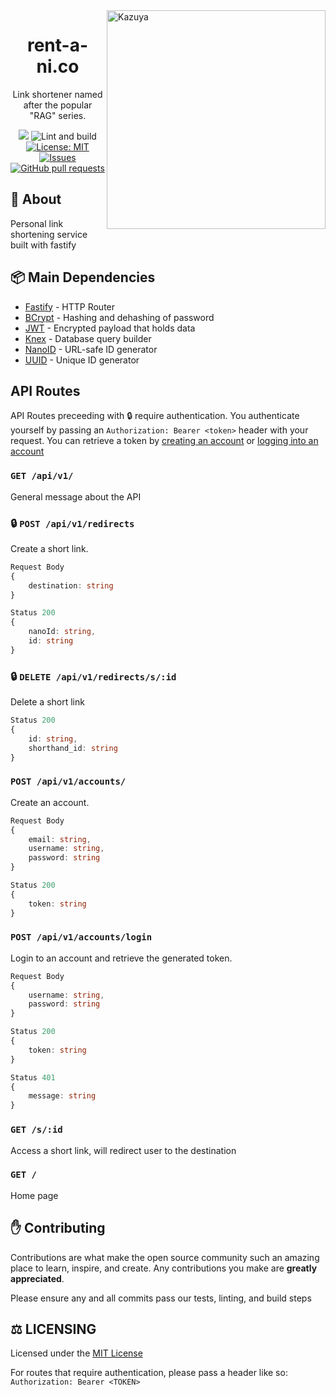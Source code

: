 <img src="https://static.wikia.nocookie.net/kanojo-okarishimasu/images/e/e9/Kazuya_Profile_Pic_%28Anime%29.png/revision/latest?cb=20191215231508" alt="Kazuya" width='350' align="right">

<div align="center">
<h1>rent-a-ni.co</h1>
<p>Link shortener named after the popular "RAG" series.</p>
<p>
    <a href="https://discord.gg/jf66UUN"><img src="https://img.shields.io/discord/732714723744940032.svg?label=&logo=discord&logoColor=ffffff&color=7389D8&labelColor=6A7EC2 "></a>
    <img src="https://github.com/zaida04/rent-a-ni.co/actions/workflows/lint.yml/badge.svg" alt="Lint and build">
    <a href="https://opensource.org/licenses/MIT"><img src="https://img.shields.io/badge/License-MIT-yellow.svg" alt="License: MIT"></a><br>
    <a href="https://github.com/zaida04/rent-a-ni.co/issues"><img src="https://img.shields.io/github/issues-raw/zaida04/rent-a-ni.co.svg?maxAge=25000" alt="Issues"></a>
    <a href="https://github.com/zaida04/rent-a-ni.co/pulls"><img src="https://img.shields.io/github/issues-pr/zaida04/rent-a-ni.co.svg?style=flat" alt="GitHub pull requests"></a><br>
</p>
</div>

## 📝 About
Personal link shortening service built with fastify

## 📦 Main Dependencies
- [Fastify](https://www.fastify.io/docs/latest/TypeScript/) - HTTP Router
- [BCrypt](https://www.npmjs.com/package/bcrypt) - Hashing and dehashing of password
- [JWT](https://www.npmjs.com/package/jsonwebtoken) - Encrypted payload that holds data 
- [Knex](http://knexjs.org/) - Database query builder
- [NanoID](https://github.com/ai/nanoid) - URL-safe ID generator 
- [UUID](https://www.npmjs.com/package/uuid) - Unique ID generator

## API Routes
API Routes preceeding with 🔒 require authentication. You authenticate yourself by passing an `Authorization: Bearer <token>` header with your request. You can retrieve a token by [creating an account](https://github.com/zaida04/rent-a-ni.co#post-apiv1accounts) or [logging into an account](https://github.com/zaida04/rent-a-ni.co#post-apiv1accountslogin)

### `GET /api/v1/`
General message about the API

### 🔒 `POST /api/v1/redirects`
Create a short link.  
```ts
Request Body 
{
    destination: string
}
```
```ts
Status 200
{
    nanoId: string,
    id: string
}
```

### 🔒 `DELETE /api/v1/redirects/s/:id`
Delete a short link 

```ts
Status 200
{
    id: string,
    shorthand_id: string
}
```

### `POST /api/v1/accounts/`
Create an account.

```ts
Request Body
{
    email: string,
    username: string,
    password: string
}
```
```ts
Status 200
{
    token: string
}
```

### `POST /api/v1/accounts/login`
Login to an account and retrieve the generated token.

```ts
Request Body
{
    username: string,
    password: string
}
```
```ts
Status 200
{
    token: string
}
```
```ts
Status 401
{
    message: string
}
```

### `GET /s/:id`
Access a short link, will redirect user to the destination

### `GET /`
Home page


## ✋ Contributing
Contributions are what make the open source community such an amazing place to learn, inspire, and create. Any contributions you make are **greatly appreciated**.  

Please ensure any and all commits pass our tests, linting, and build steps
  
## ⚖️ LICENSING
Licensed under the [MIT License](https://github.com/zaida04/rent-a-ni.co/blob/main/LICENSE)  

For routes that require authentication, please pass a header like so: `Authorization: Bearer <TOKEN>`

